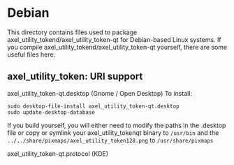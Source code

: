 
Debian
====================
This directory contains files used to package axel_utility_tokend/axel_utility_token-qt
for Debian-based Linux systems. If you compile axel_utility_tokend/axel_utility_token-qt yourself, there are some useful files here.

## axel_utility_token: URI support ##


axel_utility_token-qt.desktop  (Gnome / Open Desktop)
To install:

	sudo desktop-file-install axel_utility_token-qt.desktop
	sudo update-desktop-database

If you build yourself, you will either need to modify the paths in
the .desktop file or copy or symlink your axel_utility_tokenqt binary to `/usr/bin`
and the `../../share/pixmaps/axel_utility_token128.png` to `/usr/share/pixmaps`

axel_utility_token-qt.protocol (KDE)
